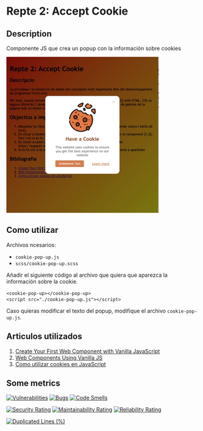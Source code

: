 # Repte 2: Accept Cookie


## Description

Componente JS que crea un popup con la información sobre cookies

![Ejemplo](./assets/sample.jpg)


## Como utilizar

Archivos ncesarios:

- `cookie-pop-up.js`
- `scss/cookie-pop-up.scss`

Añadir el siguiente código al archivo que quiera que aparezca la información sobre la cookie.

```
<cookie-pop-up></cookie-pop-up>
<script src="./cookie-pop-up.js"></script>
```

Caso quieras modificar el texto del popup, modifique el archivo `cookie-pop-up.js`.

## Articulos utilizados

1. [Create Your First Web Component with Vanilla JavaScript](https://medium.com/tunaiku-tech/create-your-first-web-component-with-vanilla-javascript-af93cbf3a70f)
1. [Web Components Using Vanilla JS](https://mellowdevs.medium.com/web-components-using-vanilla-js-f7af00834caa)
1. [Como utilizar cookies en JavaScript](https://cybmeta.com/cookies-en-javascript)


## Some metrics

[![Vulnerabilities](https://sonarcloud.io/api/project_badges/measure?project=chaiben_repte-2-acceptCookie&metric=vulnerabilities)](https://sonarcloud.io/summary/new_code?id=chaiben_repte-2-acceptCookie)
[![Bugs](https://sonarcloud.io/api/project_badges/measure?project=chaiben_repte-2-acceptCookie&metric=bugs)](https://sonarcloud.io/summary/new_code?id=chaiben_repte-2-acceptCookie)
[![Code Smells](https://sonarcloud.io/api/project_badges/measure?project=chaiben_repte-2-acceptCookie&metric=code_smells)](https://sonarcloud.io/summary/new_code?id=chaiben_repte-2-acceptCookie)

[![Security Rating](https://sonarcloud.io/api/project_badges/measure?project=chaiben_repte-2-acceptCookie&metric=security_rating)](https://sonarcloud.io/summary/new_code?id=chaiben_repte-2-acceptCookie)
[![Maintainability Rating](https://sonarcloud.io/api/project_badges/measure?project=chaiben_repte-2-acceptCookie&metric=sqale_rating)](https://sonarcloud.io/summary/new_code?id=chaiben_repte-2-acceptCookie)
[![Reliability Rating](https://sonarcloud.io/api/project_badges/measure?project=chaiben_repte-2-acceptCookie&metric=reliability_rating)](https://sonarcloud.io/summary/new_code?id=chaiben_repte-2-acceptCookie)

[![Duplicated Lines (%)](https://sonarcloud.io/api/project_badges/measure?project=chaiben_repte-2-acceptCookie&metric=duplicated_lines_density)](https://sonarcloud.io/summary/new_code?id=chaiben_repte-2-acceptCookie)